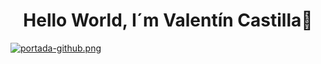 ##  <h1 align="center">Hello World, I´m Valentín Castilla👋</h1>

[![portada-github.png](https://i.postimg.cc/tCL1tt0Y/portada-github.png)](https://postimg.cc/N5kfQXjc)









